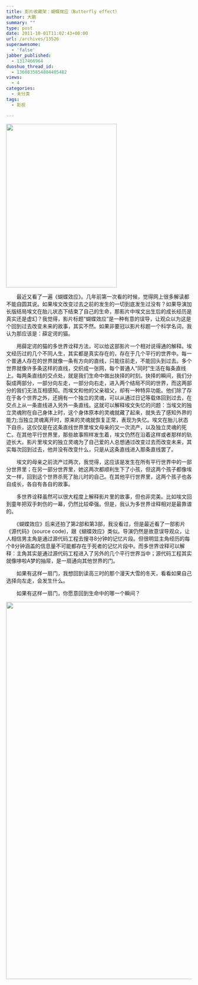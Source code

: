 ```yaml
---
title: 影片收藏架：蝴蝶效应（Butterfly effect）
author: 大鹏
summary: ""
type: post
date: 2011-10-01T11:02:43+00:00
url: /archives/13526
superawesome:
  - 'false'
jabber_published:
  - 1317466964
duoshuo_thread_id:
  - 1360835854884405482
views:
  - 4
categories:
  - 未分类
tags:
  - 影视

---
```

<img alt="" src="http://www.i35mm.cn/upload/movie/2004/182755830ffc5a57dda839b9c5625152.jpg" class="alignnone" width="300" height="444" />
  
　　最近又看了一遍《蝴蝶效应》。几年前第一次看的时候，觉得网上很多解读都不能自圆其说。如果埃文改变过去之前的发生的一切到底发生过没有？如果导演加长版结局埃文在胎儿状态下结束了自己的生命，那影片中埃文出生后的成长经历是真实还是虚幻？我觉得，影片标题“蝴蝶效应”是一种有意的误导，让观众以为这是个回到过去改变未来的故事，其实不然。如果非要冠以影片标题一个科学名词，我认为那应该是：薛定谔的猫。
  
　　用薛定谔的猫的多世界诠释方法，可以给这部影片一个相对说得通的解释。埃文经历过的几个不同人生，其实都是真实存在的，存在于几个平行的世界中。每一个普通人存在的世界就像一条有方向的直线，只能往前走，不能回头到过去。多个世界就像许多条这样的直线，交织成一张网，每个普通人“同时”生活在每条直线上。每两条直线的交点处，就是我们生命中做出抉择的时刻。抉择的瞬间，我们分裂成两部分，一部分向左走，一部分向右走，进入两个结局不同的世界，而这两部分的我们无法互相感知。而埃文和他的父亲祖父，却有一种特异功能。他们除了存在于各个世界之外，还拥有一个独立的灵魂，可以从通过日记等载体回到过去，在交点上从一条直线进入另外一条直线。这就可以解释埃文失忆的问题：当埃文的独立灵魂附在自己身体上时，这个身体原本的灵魂就藏了起来，就失去了感知外界的能力;当独立灵魂离开时，原来的灵魂就恢复正常，表现为失忆。埃文在胎儿状态下自杀，这仅仅是在这条直线世界里埃文母亲的又一次流产，以及独立灵魂的死亡。在其他平行世界里，那些故事照样发生着，埃文仍然在沿着这样或者那样的轨迹长大。影片里埃文的独立灵魂为了自己爱的人总想通过改变过去而改变未来，其实每次回到过去，他并没有改变什么，只是从这条直线进入那条直线罢了。
  
　　埃文的母亲之前流产过两次，我觉得，这应该是发生在所有平行世界中的一部分世界里；在另一部分世界里，她这两次都顺利生下了小孩，但这两个孩子都像埃文一样，回到这个世界杀死了胎儿时的自己。在其他平行世界里，这两个孩子也各自成长，各自有各自的故事。
  
　　多世界诠释虽然可以很大程度上解释影片里的故事，但也非完美。比如埃文回到童年把双手刺伤的一幕，仍然比较牵强。但是，我认为多世界诠释相对是最靠谱的。
  
　　《蝴蝶效应》后来还拍了第2部和第3部，我没看过，但是最近看了一部影片《源代码》(source code)，跟《蝴蝶效应》类似。导演仍然是故意误导观众，让人相信男主角是通过源代码工程去搜寻8分钟的记忆片段。但很明显主角经历的每个8分钟涵盖的信息量不可能都存在于死者的记忆片段中。而多世界诠释可以解释：主角其实是通过源代码工程进入了另外的几个平行世界当中；源代码工程其实就像哆啦A梦的抽屉，是一扇通向其他世界的门。
  
　　如果有这样一扇门，我想回到读高三时的那个漫天大雪的冬天，看看如果自己选择向左走，会发生什么。
  
　　如果有这样一扇门，你愿意回到生命中的哪一个瞬间？
  
<img alt="" src="http://cc.a.5d6d.com/userdirs/1/c/appdh/attachments/day_110905/110905190290f21c30b21d09f7.jpg" class="aligncenter" width="691" height="1023" />
